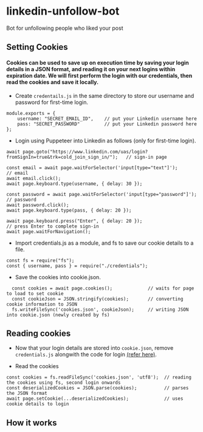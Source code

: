# linkedin-unfollow-bot
Bot for unfollowing people who liked your post

## Setting Cookies

#### Cookies can be used to save up on execution time by saving your login details in a JSON format, and reading it on your next logins within expiration date. We will first perform the login with our credentials, then read the cookies and save it locally.

- Create <code>credentails.js</code> in the same directory to store our username and password for first-time login.
```
module.exports = {
    username: "SECRET_EMAIL_ID",    // put your Linkedin username here
    pass: "SECRET_PASSWORD"         // put your Linkedin password here
};
```

- <a id="login"></a>Login using Puppeteer into Linkedin as follows (only for first-time login).
```
await page.goto("https://www.linkedin.com/uas/login?fromSignIn=true&trk=cold_join_sign_in/");   // sign-in page

const email = await page.waitForSelector('input[type="text"]');                 // email
await email.click();
await page.keyboard.type(username, { delay: 30 });

const password = await page.waitForSelector('input[type="password"]');          // password
await password.click();
await page.keyboard.type(pass, { delay: 20 });

await page.keyboard.press("Enter", { delay: 20 });                             // press Enter to complete sign-in
await page.waitForNavigation();
```  

- Import credentials.js as a module, and fs to save our cookie details to a file.
```
const fs = require("fs");
const { username, pass } = require("./credentials");
```

- Save the cookies into cookie.json.
```                                         
  const cookies = await page.cookies();             // waits for page to load to set cookie
  const cookieJson = JSON.stringify(cookies);       // converting cookie information to JSON
  fs.writeFileSync('cookies.json', cookieJson);     // writing JSON into cookie.json (newly created by fs)
```

## Reading cookies

- Now that your login details are stored into <code>cookie.json</code>, remove <code>credentials.js</code> alongwith the code for login <a href="#login">(refer here)</a>.

- Read the cookies 
```
const cookies = fs.readFileSync('cookies.json', 'utf8');  // reading the cookies using fs, second login onwards
const deserializedCookies = JSON.parse(cookies);          // parses the JSON format
await page.setCookie(...deserializedCookies);             // uses cookie details to login
```

## How it works




